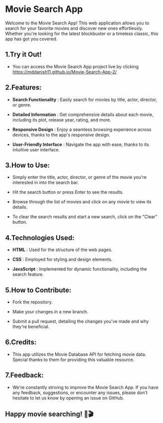 # Movie Search App

Welcome to the Movie Search App! This web application allows you to search for your favorite movies and discover new ones effortlessly. Whether you're looking for the latest blockbuster or a timeless classic, this app has got you covered.

## 1.Try it Out!
- You can access the Movie Search App project live by clicking https://mddanish11.github.io/Movie-Search-App-2/

## 2.Features:
- __Search Functionality__ : Easily search for movies by title, actor, director, or genre.

- __Detailed Information__ : Get comprehensive details about each movie, including its plot, release year, rating, and more.

- __Responsive Design__ : Enjoy a seamless browsing experience across devices, thanks to the app's responsive design.

- __User-Friendly Interface__ : Navigate the app with ease, thanks to its intuitive user interface.

## 3.How to Use:
- Simply enter the title, actor, director, or genre of the movie you're interested in into the search bar.

- Hit the search button or press Enter to see the results.

- Browse through the list of movies and click on any movie to view its details.

- To clear the search results and start a new search, click on the "Clear" button.

## 4.Technologies Used:
- __HTML__ : Used for the structure of the web pages.
  
- __CSS__ : Employed for styling and design elements.
  
- __JavaScript__ : Implemented for dynamic functionality, including the search feature.
  
## 5.How to Contribute:
- Fork the repository.

- Make your changes in a new branch.

- Submit a pull request, detailing the changes you've made and why they're beneficial.

## 6.Credits:
- This app utilizes the Movie Database API for fetching movie data. Special thanks to them for providing this valuable resource.

## 7.Feedback:
- We're constantly striving to improve the Movie Search App. If you have any feedback, suggestions, or encounter any issues, please don't hesitate to let us know by opening an issue on GitHub.

## Happy movie searching! 🍿🎬





